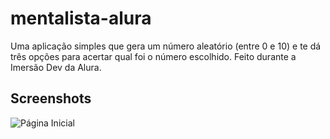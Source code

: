 # mentalista-alura
Uma aplicação simples que gera um número aleatório (entre 0 e 10) e te dá três opções para acertar qual foi o número escolhido. Feito durante a Imersão Dev da Alura.

## Screenshots
![Página Inicial](https://i.imgur.com/KrILQFK.png)
